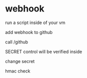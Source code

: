 # webhook

run a script inside of your vm


add webhook to github

call /github

SECRET control will be verified inside

change secret

hmac check
